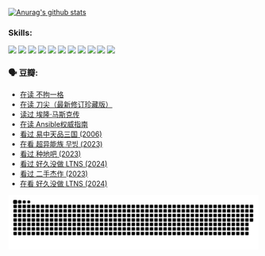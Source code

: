 
[![Anurag's github stats](https://github-readme-stats.vercel.app/api?username=w940853815)](https://github.com/anuraghazra/github-readme-stats)

### Skills:

<code><img height="32" src="https://cdn.jsdelivr.net/npm/simple-icons@v5/icons/python.svg"></code>
<code><img height="32" src="https://cdn.jsdelivr.net/npm/simple-icons@v5/icons/javascript.svg"></code>
<code><img height="32" src="https://cdn.jsdelivr.net/npm/simple-icons@v5/icons/django.svg"></code>
<code><img height="32" src="https://cdn.jsdelivr.net/npm/simple-icons@v5/icons/flask.svg"></code>
<code><img height="32" src="https://cdn.jsdelivr.net/npm/simple-icons@v5/icons/vuetify.svg"></code>
<code><img height="32" src="https://cdn.jsdelivr.net/npm/simple-icons@v5/icons/git.svg"></code>
<code><img height="32" src="https://cdn.jsdelivr.net/npm/simple-icons@v5/icons/docker.svg"></code>
<code><img height="32" src="https://cdn.jsdelivr.net/npm/simple-icons@v5/icons/postgresql.svg"></code>
<code><img height="32" src="https://cdn.jsdelivr.net/npm/simple-icons@v5/icons/elasticsearch.svg"></code>
<code><img height="32" src="https://cdn.jsdelivr.net/npm/simple-icons@v5/icons/macos.svg"></code>
<code><img height="32" src="https://cdn.jsdelivr.net/npm/simple-icons@v5/icons/linux.svg"></code>

### 🗣 豆瓣:

<!-- DOUBAN-ACTIVITIES:START -->
- [在读 不拘一格](https://www.douban.com/people/136069238/status/4541712161/?_i=10540745)
- [在读 刀尖（最新修订珍藏版）](https://www.douban.com/people/136069238/status/4541711339/?_i=10540745)
- [读过 埃隆·马斯克传](https://www.douban.com/people/136069238/status/4541710351/?_i=10540745)
- [在读 Ansible权威指南](https://www.douban.com/people/136069238/status/4539151450/?_i=10540745)
- [看过 易中天品三国‎ (2006)](https://www.douban.com/people/136069238/status/4529910812/?_i=10540745)
- [在看 超异能族 무빙‎ (2023)](https://www.douban.com/people/136069238/status/4527291077/?_i=10540745)
- [看过 种地吧‎ (2023)](https://www.douban.com/people/136069238/status/4527289637/?_i=10540745)
- [看过 好久没做 LTNS‎ (2024)](https://www.douban.com/people/136069238/status/4527289515/?_i=10540745)
- [看过 二手杰作‎ (2023)](https://www.douban.com/people/136069238/status/4522502716/?_i=10540745)
- [在看 好久没做 LTNS‎ (2024)](https://www.douban.com/people/136069238/status/4521969883/?_i=10540745)
<!-- DOUBAN-ACTIVITIES:END -->


![Snake animation](https://raw.githubusercontent.com/w940853815/w940853815/output/github-contribution-grid-snake.svg)

<!--
**w940853815/w940853815** is a ✨ _special_ ✨ repository because its `README.md` (this file) appears on your GitHub profile.

Here are some ideas to get you started:

- 🔭 I’m currently working on ...
- 🌱 I’m currently learning ...
- 👯 I’m looking to collaborate on ...
- 🤔 I’m looking for help with ...
- 💬 Ask me about ...
- 📫 How to reach me: ...
- 😄 Pronouns: ...
- ⚡ Fun fact: ...
-->
